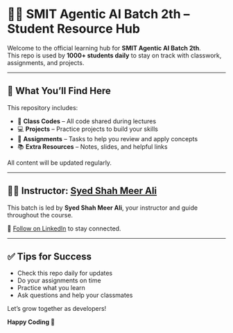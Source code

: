 # 👨‍💻 SMIT Agentic AI Batch 2th – Student Resource Hub

Welcome to the official learning hub for **SMIT Agentic AI Batch 2th**.  
This repo is used by **1000+ students daily** to stay on track with classwork, assignments, and projects.

---

## 📌 What You’ll Find Here

This repository includes:

- 📂 **Class Codes** – All code shared during lectures  
- 💻 **Projects** – Practice projects to build your skills  
- 📝 **Assignments** – Tasks to help you review and apply concepts  
- 📚 **Extra Resources** – Notes, slides, and helpful links  

All content will be updated regularly.

---

## 👨‍🏫 Instructor: [Syed Shah Meer Ali](https://www.linkedin.com/in/syedshahmeerali/)

This batch is led by **Syed Shah Meer Ali**, your instructor and guide throughout the course.

📎 [Follow on LinkedIn](https://www.linkedin.com/in/syedshahmeerali/) to stay connected.

---

## ✅ Tips for Success

- Check this repo daily for updates  
- Do your assignments on time  
- Practice what you learn  
- Ask questions and help your classmates  

Let’s grow together as developers!

**Happy Coding 🚀**
